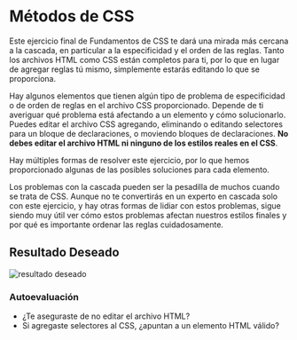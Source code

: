 # Métodos de CSS

Este ejercicio final de Fundamentos de CSS te dará una mirada más cercana a la cascada, en particular a la especificidad y el orden de las reglas. Tanto los archivos HTML como CSS están completos para ti, por lo que en lugar de agregar reglas tú mismo, simplemente estarás editando lo que se proporciona.

Hay algunos elementos que tienen algún tipo de problema de especificidad o de orden de reglas en el archivo CSS proporcionado. Depende de ti averiguar qué problema está afectando a un elemento y cómo solucionarlo. Puedes editar el archivo CSS agregando, eliminando o editando selectores para un bloque de declaraciones, o moviendo bloques de declaraciones. **No debes editar el archivo HTML ni ninguno de los estilos reales en el CSS**.

Hay múltiples formas de resolver este ejercicio, por lo que hemos proporcionado algunas de las posibles soluciones para cada elemento.

Los problemas con la cascada pueden ser la pesadilla de muchos cuando se trata de CSS. Aunque no te convertirás en un experto en cascada solo con este ejercicio, y hay otras formas de lidiar con estos problemas, sigue siendo muy útil ver cómo estos problemas afectan nuestros estilos finales y por qué es importante ordenar las reglas cuidadosamente.

## Resultado Deseado

![resultado deseado](./desired-outcome.png)

### Autoevaluación

- ¿Te aseguraste de no editar el archivo HTML?
- Si agregaste selectores al CSS, ¿apuntan a un elemento HTML válido?
